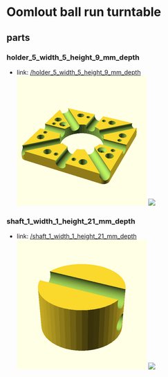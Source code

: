 # Oomlout ball run turntable


## parts

### holder_5_width_5_height_9_mm_depth
* link: [/holder_5_width_5_height_9_mm_depth](holder_5_width_5_height_9_mm_depth)  
![](holder_5_width_5_height_9_mm_depth/3dpr_300.png)  ![](holder_5_width_5_height_9_mm_depth/image_300.jpg)
 

### shaft_1_width_1_height_21_mm_depth
* link: [/shaft_1_width_1_height_21_mm_depth](shaft_1_width_1_height_21_mm_depth)  
![](shaft_1_width_1_height_21_mm_depth/3dpr_300.png)  ![](shaft_1_width_1_height_21_mm_depth/image_300.jpg)
 
